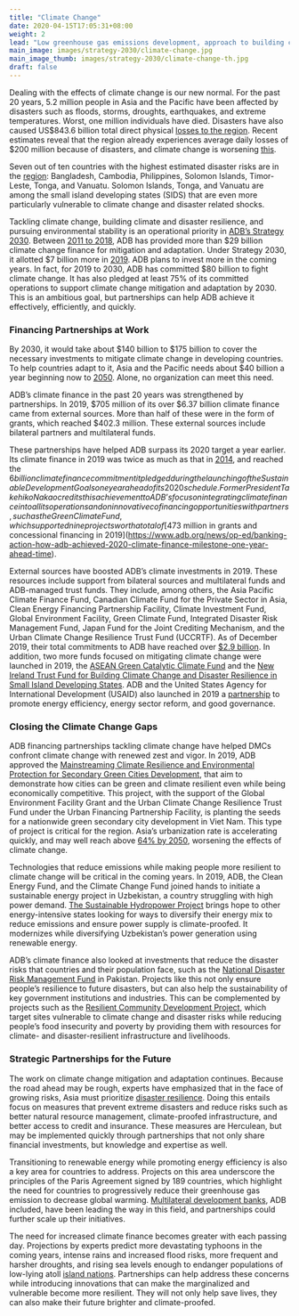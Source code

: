 ```yaml
---
title: "Climate Change"
date: 2020-04-15T17:05:31+08:00
weight: 2
lead: "Low greenhouse gas emissions development, approach to building climate and disaster resilience, environmental sustainability, water-food-energy security nexus."
main_image: images/strategy-2030/climate-change.jpg
main_image_thumb: images/strategy-2030/climate-change-th.jpg
draft: false
---
```


Dealing with the effects of climate change is our new normal. For the past 20 years, 5.2 million people in Asia and the Pacific have been affected by disasters such as floods, storms, droughts, earthquakes, and extreme temperatures. Worst, one million individuals have died. Disasters have also caused US$843.6 billion total direct physical [losses to the region](https://www.adb.org/news/infographics/climate-change-and-disasters-asia-and-pacific). Recent estimates reveal that the region already experiences average daily losses of $200 million because of disasters, and climate change is worsening [this](https://www.adb.org/sites/default/files/institutional-document/358881/ccof-2017-2030.pdf).

Seven out of ten countries with the highest estimated disaster risks are in the [region](https://www.adb.org/news/infographics/climate-change-and-disasters-asia-and-pacific): Bangladesh, Cambodia, Philippines, Solomon Islands, Timor-Leste, Tonga, and Vanuatu. Solomon Islands, Tonga, and Vanuatu are among the small island developing states (SIDS) that are even more particularly vulnerable to climate change and disaster related shocks.

Tackling climate change, building climate and disaster resilience, and pursuing environmental stability is an operational priority in [ADB’s Strategy 2030](https://www.adb.org/sites/default/files/page/197301/adb-climate-change-flyer.pdf). Between [2011 to 2018](https://www.adb.org/sites/default/files/institutional-document/495961/strategy-2030-op3-climate-change-resilience-sustainability.pdf), ADB has provided more than $29 billion climate change finance for mitigation and adaptation. Under Strategy 2030, it allotted $7 billion more in [2019](https://www.adb.org/sites/default/files/page/197301/adb-climate-change-flyer.pdf). ADB plans to invest more in the coming years. In fact, for 2019 to 2030, ADB has committed $80 billion to fight climate change. It has also pledged at least 75% of its committed operations to support climate change mitigation and adaptation by 2030. This is an ambitious goal, but partnerships can help ADB achieve it effectively, efficiently, and quickly.

### Financing Partnerships at Work

By 2030, it would take about $140 billion to $175 billion to cover the necessary investments to mitigate climate change in developing countries. To help countries adapt to it, Asia and the Pacific needs about $40 billion a year beginning now to [2050](https://www.adb.org/themes/climate-change-disaster-risk-management/issues/climate-financing). Alone, no organization can meet this need.

ADB’s climate finance in the past 20 years was strengthened by partnerships. In 2019, $705 million of its over $6.37 billion climate finance came from external sources. More than half of these were in the form of grants, which reached $402.3 million. These external sources include bilateral partners and multilateral funds.

These partnerships have helped ADB surpass its 2020 target a year earlier. Its climate finance in 2019 was twice as much as that in [2014](https://www.adb.org/news/adb-meets-commitment-double-annual-climate-financing-6-billion), and reached the $6 billion climate finance commitment it pledged during the launching of the Sustainable Development Goals one year ahead of its 2020 schedule. Former President Takehiko Nakao credits this achievement to ADB’s focus on integrating climate finance into all its operations and on innovative cofinancing opportunities with partners, such as the Green Climate Fund, which supported nine projects worth a total of [$473 million in grants and concessional financing in 2019](https://www.adb.org/news/op-ed/banking-action-how-adb-achieved-2020-climate-finance-milestone-one-year-ahead-time).

External sources have boosted ADB’s climate investments in 2019. These resources include support from bilateral sources and multilateral funds and ADB-managed trust funds. They include, among others, the Asia Pacific Climate Finance Fund, Canadian Climate Fund for the Private Sector in Asia, Clean Energy Financing Partnership Facility, Climate Investment Fund, Global Environment Facility, Green Climate Fund, Integrated Disaster Risk Management Fund, Japan Fund for the Joint Crediting Mechanism, and the Urban Climate Change Resilience Trust Fund (UCCRTF). As of December 2019, their total commitments to ADB have reached over [$2.9 billion](https://www.adb.org/themes/climate-change-disaster-risk-management/funds-facilities). In addition, two more funds focused on mitigating climate change were launched in 2019, the [ASEAN Green Catalytic Climate Fund](https://www.adb.org/what-we-do/funds/asean-catalytic-green-finance-facility/main) and the [New Ireland Trust Fund for Building Climate Change and Disaster Resilience in Small Island Developing States](https://www.adb.org/news/adb-ireland-establish-fund-boost-climate-disaster-resilience-pacific). ADB and the United States Agency for International Development (USAID) also launched in 2019 a [partnership](https://www.adb.org/news/usaid-adb-partner-expand-asia-and-pacifics-sustainable-energy-market) to promote energy efficiency, energy sector reform, and good governance.

### Closing the Climate Change Gaps

ADB financing partnerships tackling climate change have helped DMCs confront climate change with renewed zest and vigor. In 2019, ADB approved the [Mainstreaming Climate Resilience and Environmental Protection for Secondary Green Cities Development](https://www.adb.org/projects/47274-003/main#project-pds), that aim to demonstrate how cities can be green and climate resilient even while being economically competitive. This project, with the support of the Global Environment Facility Grant and the Urban Climate Change Resilience Trust Fund under the Urban Financing Partnership Facility, is planting the seeds for a nationwide green secondary city development in Viet Nam. This type of project is critical for the region. Asia’s urbanization rate is accelerating quickly, and may well reach above [64% by 2050](https://www.adb.org/sites/default/files/publication/524596/ado2019-update-theme-chapter.pdf), worsening the effects of climate change.

Technologies that reduce emissions while making people more resilient to climate change will be critical in the coming years. In 2019, ADB, the Clean Energy Fund, and the Climate Change Fund joined hands to initiate a sustainable energy project in Uzbekistan, a country struggling with high power demand. [The Sustainable Hydropower Project](https://www.adb.org/projects/50130-002/main#project-pds) brings hope to other energy-intensive states looking for ways to diversify their energy mix to reduce emissions and ensure power supply is climate-proofed. It modernizes while diversifying Uzbekistan’s power generation using renewable energy.

ADB’s climate finance also looked at investments that reduce the disaster risks that countries and their population face, such as the [National Disaster Risk Management Fund](https://www.adb.org/projects/50316-002/main#project-pds) in Pakistan. Projects like this not only ensure people’s resilience to future disasters, but can also help the sustainability of key government institutions and industries. This can be complemented by projects such as the [Resilient Community Development Project](https://www.adb.org/projects/51242-002/main#project-pds), which target sites vulnerable to climate change and disaster risks while reducing people’s food insecurity and poverty by providing them with resources for climate- and disaster-resilient infrastructure and livelihoods.

### Strategic Partnerships for the Future

The work on climate change mitigation and adaptation continues. Because the road ahead may be rough, experts have emphasized that in the face of growing risks, Asia must prioritize [disaster resilience](https://www.adb.org/news/asia-must-prioritize-disaster-resilience-face-growing-risks-adb-study). Doing this entails focus on measures that prevent extreme disasters and reduce risks such as better natural resource management, climate-proofed infrastructure, and better access to credit and insurance. These measures are Herculean, but may be implemented quickly through partnerships that not only share financial investments, but knowledge and expertise as well.

Transitioning to renewable energy while promoting energy efficiency is also a key area for countries to address. Projects on this area underscore the principles of the Paris Agreement signed by 189 countries, which highlight the need for countries to progressively reduce their greenhouse gas emission to decrease global warming. [Multilateral development banks](https://www.adb.org/sites/default/files/page/41117/climate-change-finance-joint-mdb-statement-2019-09-23.pdf), ADB included, have been leading the way in this field, and partnerships could further scale up their initiatives.

The need for increased climate finance becomes greater with each passing day. Projections by experts predict more devastating typhoons in the coming years, intense rains and increased flood risks, more frequent and harsher droughts, and rising sea levels enough to endanger populations of low-lying atoll [island nations](https://www.adb.org/sites/default/files/publication/372696/building-resilience-pacific.pdf). Partnerships can help address these concerns while introducing innovations that can make the marginalized and vulnerable become more resilient. They will not only help save lives, they can also make their future brighter and climate-proofed.